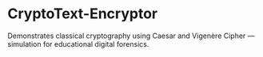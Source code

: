 # CryptoText-Encryptor
Demonstrates classical cryptography using Caesar and Vigenère Cipher — simulation for educational digital forensics.
